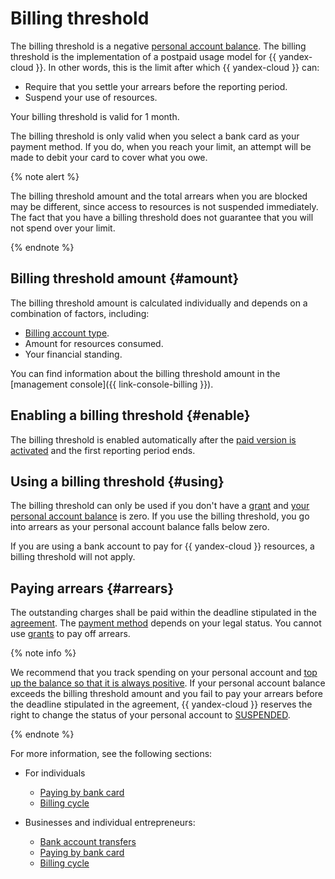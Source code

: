 # Billing threshold

The billing threshold is a negative [personal account balance](../concepts/personal-account.md#balance). The billing threshold is the implementation of a postpaid usage model for {{ yandex-cloud }}. In other words, this is the limit after which {{ yandex-cloud }} can:
* Require that you settle your arrears before the reporting period.
* Suspend your use of resources.

Your billing threshold is valid for 1 month.

The billing threshold is only valid when you select a bank card as your payment method. If you do, when you reach your limit, an attempt will be made to debit your card to cover what you owe.

{% note alert %}

The billing threshold amount and the total arrears when you are blocked may be different, since access to resources is not suspended immediately. The fact that you have a billing threshold does not guarantee that you will not spend over your limit.

{% endnote %}


## Billing threshold amount {#amount}

The billing threshold amount is calculated individually and depends on a combination of factors, including:
- [Billing account type](../concepts/billing-account.md#ba-types).
- Amount for resources consumed.
- Your financial standing.

You can find information about the billing threshold amount in the [management console]({{ link-console-billing }}).


## Enabling a billing threshold {#enable}

The billing threshold is enabled automatically after the [paid version is activated](../operations/activate-commercial.md) and the first reporting period ends.


## Using a billing threshold {#using}

The billing threshold can only be used if you don't have a [grant](../concepts/bonus-account.md) and [your personal account balance](../concepts/personal-account.md#balance) is zero. If you use the billing threshold, you go into arrears as your personal account balance falls below zero.

If you are using a bank account to pay for {{ yandex-cloud }} resources, a billing threshold will not apply.


## Paying arrears {#arrears}

The outstanding charges shall be paid within the deadline stipulated in the [agreement](../concepts/contract.md). The [payment method](../payment/index.md) depends on your legal status. You cannot use [grants](bonus-account.md) to pay off arrears.

{% note info %}

We recommend that you track spending on your personal account and [top up the balance so that it is always positive](../operations/pay-the-bill.md). If your personal account balance exceeds the billing threshold amount and you fail to pay your arrears before the deadline stipulated in the agreement, {{ yandex-cloud }} reserves the right to change the status of your personal account to [SUSPENDED](../concepts/billing-account-statuses.md).

{% endnote %}

For more information, see the following sections:
* For individuals
   * [Paying by bank card](../payment/payment-methods-individual.md)
   * [Billing cycle](../payment/billing-cycle-individual.md)

* Businesses and individual entrepreneurs:
   * [Bank account transfers](../payment/payment-methods-business.md)
   * [Paying by bank card](../payment/payment-methods-card-business.md)
   * [Billing cycle](../payment/billing-cycle-business.md)
